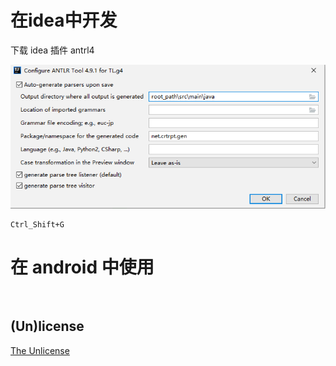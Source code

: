 # 在idea中开发

下载 idea 插件 antrl4

![ANTLR config](./image/antlr_config.png)

```
Ctrl_Shift+G
```
# 在 android 中使用
```


```

## (Un)license

[The Unlicense](http://unlicense.org)
